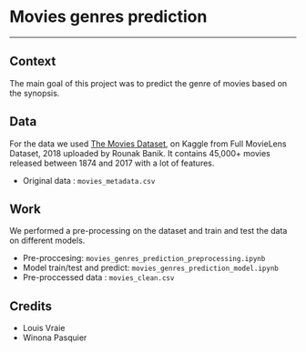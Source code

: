 # Movies genres prediction

---

## Context

The main goal of this project was to predict the genre of movies based on the synopsis. 

## Data

For the data we used [The Movies Dataset](https://www.kaggle.com/datasets/rounakbanik/the-movies-dataset?select=movies_metadata.csv), on Kaggle from Full MovieLens Dataset, 2018 uploaded by Rounak Banik.
It contains 45,000+ movies released between 1874 and 2017 with a lot of features.

- Original data : `movies_metadata.csv`

## Work

We performed a pre-processing on the dataset and train and test the data on different models.

- Pre-proccesing: `movies_genres_prediction_preprocessing.ipynb`
- Model train/test and predict: `movies_genres_prediction_model.ipynb`
- Pre-proccessed data : `movies_clean.csv`

## Credits

- Louis Vraie
- Winona Pasquier
